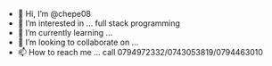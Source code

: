 - 👋 Hi, I’m @chepe08
- 👀 I’m interested in ... full stack programming
- 🌱 I’m currently learning ...
- 💞️ I’m looking to collaborate on ...
- 📫 How to reach me ... call 0794972332/0743053819/0794463010

<!---
chepe08/chepe08 is a ✨ special ✨ repository because its `README.md` (this file) appears on your GitHub profile.
You can click the Preview link to take a look at your changes.
--->
